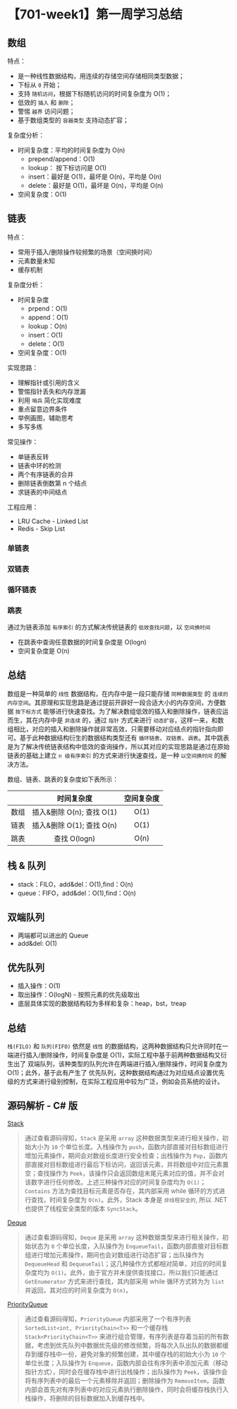 # 【701-week1】第一周学习总结

## 数组

特点：

- 是一种线性数据结构，用连续的存储空间存储相同类型数据；
- 下标从 `0` 开始；
- 支持 `随机访问`，根据下标随机访问的时间复杂度为 O(1)；
- 低效的 `插入` 和 `删除`；
- 警惕 `越界` 访问问题；
- 基于数组类型的 `容器类型` 支持动态扩容；

复杂度分析：
- 时间复杂度：平均的时间复杂度为 O(n) 
    - prepend/append：O(1)
    - lookup： 按下标访问是 O(1)
    - insert：最好是 O(1)，最坏是 O(n)，平均是 O(n)
    - delete：最好是 O(1)，最坏是 O(n)，平均是 O(n)
- 空间复杂度：O(1)

## 链表

特点：

- 常用于插入/删除操作较频繁的场景（空间换时间）
- 元素数量未知
- 缓存机制

复杂度分析：

- 时间复杂度
    - prpend：O(1)
    - append：O(1)
    - lookup：O(n)
    - insert：O(1)
    - delete：O(1)
- 空间复杂度：O(1)

实现思路：

- 理解指针或引用的含义
- 警惕指针丢失和内存泄漏
- 利用 `哨兵` 简化实现难度
- 重点留意边界条件
- 举例画图，辅助思考
- 多写多练

常见操作：

- 单链表反转
- 链表中环的检测
- 两个有序链表的合并
- 删除链表倒数第 n 个结点
- 求链表的中间结点

工程应用：

- LRU Cache - Linked List
- Redis - Skip List

### 单链表

### 双链表

### 循环链表

### 跳表

通过为链表添加 `有序索引` 的方式解决传统链表的 `低效查找问题`，以 `空间换时间`

- 在跳表中查询任意数据的时间复杂度是 O(logn)
- 空间复杂度是 O(n)


## 总结

数组是一种简单的 `线性` 数据结构，在内存中是一段只能存储 `同种数据类型` 的 `连续的内存空间`。其原理和实现思路是通过提前开辟好一段合适大小的内存空间，方便数据 `按下标方式` 能够进行快速查找。为了解决数组低效的插入和删除操作，链表应运而生，其在内存中是 `非连续` 的，通过 `指针` 方式来进行 `动态扩容`，这样一来，和数组相比，对应的插入和删除操作就非常高效，只需要移动对应结点的指针指向即可。基于此种数据结构衍生的数据结构类型还有 `循环链表`、`双链表`、`调表`。其中跳表是为了解决传统链表结构中低效的查询操作，所以其对应的实现思路是通过在原始链表的基础上建立 `n 级有序索引` 的方式来进行快速查找，是一种 `以空间换时间` 的解决方法。

数组、链表、跳表的复杂度如下表所示：

|       | 时间复杂度 | 空间复杂度 |
| :----:|  :----:   |  :----:   |
| 数组 | 插入&删除 O(n); 查找 O(1) | O(1) |
| 链表 | 插入&删除 O(1); 查找 O(n) | O(1) |
| 跳表 |  查找 O(logn) |  O(n) |

## 栈 & 队列

- stack：FILO，add&del：O(1),find：O(n)
- queue：FIFO，add&del：O(1),find：O(n)

## 双端队列

- 两端都可以进出的 Queue
- add&del: O(1)

## 优先队列

- 插入操作：O(1)
- 取出操作：O(logN) - 按照元素的优先级取出
- 底层具体实现的数据结构较为多样和复杂：heap，bst，treap

## 总结

`栈(FILO)` 和 `队列(FIFO)` 依然是 `线性` 的数据结构，这两种数据结构只允许同时在一端进行插入/删除操作，时间复杂度是 O(1)，实际工程中基于前两种数据结构又衍生出了 双端队列，该种类型的队列允许在两端进行插入/删除操作，时间复杂度为 O(1)；此外，基于此有产生了 优先队列，这种数据结构通过为对应结点设置优先级的方式来进行级别控制，在实际工程应用中较为广泛，例如会员系统的设计。

## 源码解析 - C# 版

[Stack](https://source.dot.net/#System.Collections.NonGeneric/System/Collections/Stack.cs,6acda10c5f8b128e)

> 通过查看源码得知，`Stack` 是采用 `array` 这种数据类型来进行相关操作，初始大小为 `10` 个单位长度。入栈操作为 `push`，函数内部直接对目标数组进行增加元素操作，期间会对数组长度进行安全检查；出栈操作为 `Pop`，函数内部直接对目标数组进行最后下标访问，返回该元素，并将数组中对应元素置空；查找操作为 `Peek`，该操作只会返回数组末尾元素对应的值，并不会对该数字进行任何修改。上述三种操作对应的时间复杂度均为 `O(1)`；`Contains` 方法为查找目标元素是否存在，其内部采用 while 循环的方式进行查找，时间复杂度为 `O(n)`。此外，Stack 本身是 `非线程安全的`, 所以 .NET 也提供了线程安全类型的版本 `SyncStack`。

[Deque](https://source.dot.net/#System.Threading.Channels/System/Collections/Generic/Deque.cs,8efc3f793e2f3a69)

> 通过查看源码得知，`Deque` 是采用 `array` 这种数据类型来进行相关操作，初始状态为 `0` 个单位长度，入队操作为 `EnqueueTail`，函数内部直接对目标数组进行增加元素操作，期间也会对数组进行动态扩容；出队操作为 `DequeueHead` 和 `DequeueTail`；这几种操作方式都相对简单，对应的时间复杂度均为 `O(1)`。此外，由于官方并未提供查找接口，所以我们只能通过 `GetEnumerator` 方式来进行查找，其内部采用 while 循环方式转为为 `list` 并返回，其对应的时间复杂度为 `O(n)`。

[PriorityQueue](https://source.dot.net/#WindowsBase/MS/Internal/PriorityQueue.cs,8017d5f6bed3a97e)

> 通过查看源码得知，`PriorityQueue` 内部采用了一个有序列表 `SortedList<int, PriorityChain<T>>` 和一个缓存栈 `Stack<PriorityChain<T>>` 来进行组合管理，有序列表是存着当前的所有数据，考虑到优先队列中数据优先级的修改频繁，将每次入队出队的数据都缓存到缓存栈中一份，避免对象的频繁创建，其中缓存栈的初始大小为 `10` 个单位长度；入队操作为 `Enqueue`，函数内部会往有序列表中添加元素（移动指针方式），同时会在缓存栈中进行出栈操作；出队操作为 `Peek`，该操作会将有序列表中的最后一个元素移除并返回；删除操作为 `RemoveItem`，函数内部会首先对有序列表中的对应元素执行删除操作，同时会将缓存栈执行入栈操作，将删除的目标数据加入到缓存栈中。




